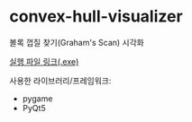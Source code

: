 # convex-hull-visualizer
볼록 껍질 찾기(Graham's Scan) 시각화

[실행 파일 링크(.exe)](https://drive.google.com/file/d/174N5e8l5w7wc9qk61mSe7t-DMgZlWWVT/view?usp=sharing)

사용한 라이브러리/프레임워크:
* pygame
* PyQt5
